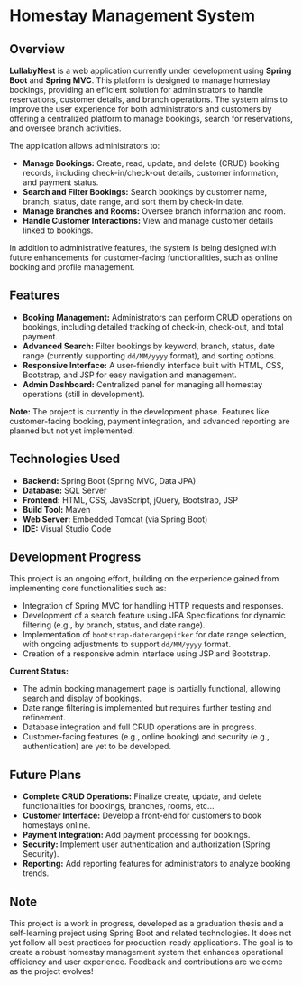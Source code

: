# Homestay Management System

## Overview

**LullabyNest** is a web application currently under development using **Spring Boot** and **Spring MVC**. This platform is designed to  manage homestay bookings, providing an efficient solution for administrators to handle reservations, customer details, and branch operations. The system aims to improve the user experience for both administrators and customers by offering a centralized platform to manage bookings, search for reservations, and oversee branch activities.

The application allows administrators to:

- **Manage Bookings:** Create, read, update, and delete (CRUD) booking records, including check-in/check-out details, customer information, and payment status.
- **Search and Filter Bookings:** Search bookings by customer name, branch, status, date range, and sort them by check-in date.
- **Manage Branches and Rooms:** Oversee branch information and room.
- **Handle Customer Interactions:** View and manage customer details linked to bookings.

In addition to administrative features, the system is being designed with future enhancements for customer-facing functionalities, such as online booking and profile management.

## Features

- **Booking Management:** Administrators can perform CRUD operations on bookings, including detailed tracking of check-in, check-out, and total payment.
- **Advanced Search:** Filter bookings by keyword, branch, status, date range (currently supporting `dd/MM/yyyy` format), and sorting options.
- **Responsive Interface:** A user-friendly interface built with HTML, CSS, Bootstrap, and JSP for easy navigation and management.
- **Admin Dashboard:** Centralized panel for managing all homestay operations (still in development).

**Note:** The project is currently in the development phase. Features like customer-facing booking, payment integration, and advanced reporting are planned but not yet implemented.

## Technologies Used

- **Backend:** Spring Boot (Spring MVC, Data JPA)
- **Database:** SQL Server
- **Frontend:** HTML, CSS, JavaScript, jQuery, Bootstrap, JSP
- **Build Tool:** Maven
- **Web Server:** Embedded Tomcat (via Spring Boot)
- **IDE:** Visual Studio Code

## Development Progress

This project is an ongoing effort, building on the experience gained from implementing core functionalities such as:
- Integration of Spring MVC for handling HTTP requests and responses.
- Development of a search feature using JPA Specifications for dynamic filtering (e.g., by branch, status, and date range).
- Implementation of `bootstrap-daterangepicker` for date range selection, with ongoing adjustments to support `dd/MM/yyyy` format.
- Creation of a responsive admin interface using JSP and Bootstrap.

**Current Status:**
- The admin booking management page is partially functional, allowing search and display of bookings.
- Date range filtering is implemented but requires further testing and refinement.
- Database integration and full CRUD operations are in progress.
- Customer-facing features (e.g., online booking) and security (e.g., authentication) are yet to be developed.

## Future Plans

- **Complete CRUD Operations:** Finalize create, update, and delete functionalities for bookings, branches, rooms, etc...
- **Customer Interface:** Develop a front-end for customers to book homestays online.
- **Payment Integration:** Add payment processing for bookings.
- **Security:** Implement user authentication and authorization (Spring Security).
- **Reporting:** Add reporting features for administrators to analyze booking trends.

## Note

This project is a work in progress, developed as a graduation thesis and a self-learning project using Spring Boot and related technologies. It does not yet follow all best practices for production-ready applications. The goal is to create a robust homestay management system that enhances operational efficiency and user experience. Feedback and contributions are welcome as the project evolves!
